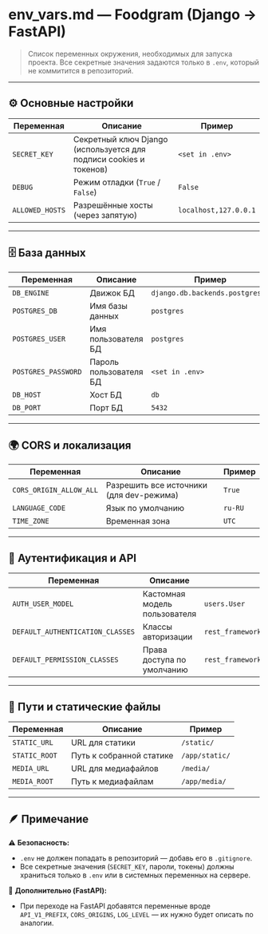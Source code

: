 # env_vars.md — Foodgram (Django → FastAPI)

> Список переменных окружения, необходимых для запуска проекта.
> Все секретные значения задаются только в `.env`, который не коммитится в репозиторий.

---

## ⚙️ Основные настройки

| Переменная | Описание | Пример |
|-------------|-----------|---------|
| `SECRET_KEY` | Секретный ключ Django (используется для подписи cookies и токенов) | `<set in .env>` |
| `DEBUG` | Режим отладки (`True` / `False`) | `False` |
| `ALLOWED_HOSTS` | Разрешённые хосты (через запятую) | `localhost,127.0.0.1` |

---

## 🗄️ База данных

| Переменная | Описание | Пример |
|-------------|-----------|---------|
| `DB_ENGINE` | Движок БД | `django.db.backends.postgresql` |
| `POSTGRES_DB` | Имя базы данных | `postgres` |
| `POSTGRES_USER` | Имя пользователя БД | `postgres` |
| `POSTGRES_PASSWORD` | Пароль пользователя БД | `<set in .env>` |
| `DB_HOST` | Хост БД | `db` |
| `DB_PORT` | Порт БД | `5432` |

---

## 🌍 CORS и локализация

| Переменная | Описание | Пример |
|-------------|-----------|---------|
| `CORS_ORIGIN_ALLOW_ALL` | Разрешить все источники (для dev-режима) | `True` |
| `LANGUAGE_CODE` | Язык по умолчанию | `ru-RU` |
| `TIME_ZONE` | Временная зона | `UTC` |

---

## 🔐 Аутентификация и API

| Переменная | Описание | Пример |
|-------------|-----------|---------|
| `AUTH_USER_MODEL` | Кастомная модель пользователя | `users.User` |
| `DEFAULT_AUTHENTICATION_CLASSES` | Классы авторизации | `rest_framework.authentication.TokenAuthentication` |
| `DEFAULT_PERMISSION_CLASSES` | Права доступа по умолчанию | `rest_framework.permissions.IsAuthenticated` |

---

## 📁 Пути и статические файлы

| Переменная | Описание | Пример |
|-------------|-----------|---------|
| `STATIC_URL` | URL для статики | `/static/` |
| `STATIC_ROOT` | Путь к собранной статике | `/app/static/` |
| `MEDIA_URL` | URL для медиафайлов | `/media/` |
| `MEDIA_ROOT` | Путь к медиафайлам | `/app/media/` |

---

## 🪶 Примечание

⚠️ **Безопасность:**
- `.env` не должен попадать в репозиторий — добавь его в `.gitignore`.
- Все секретные значения (`SECRET_KEY`, пароли, токены) должны храниться только в `.env` или в системных переменных на сервере.

📘 **Дополнительно (FastAPI):**
- При переходе на FastAPI добавятся переменные вроде `API_V1_PREFIX`, `CORS_ORIGINS`, `LOG_LEVEL` — их нужно будет описать по аналогии.

